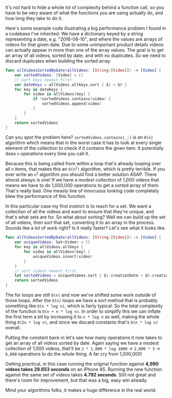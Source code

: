 It's not hard to hide a whole lot of complexity behind a function call, so you have to be very aware of what the functions you are using actually do, and how long they take to do it.

Here's some example code illustrating a big performance problem I found in a codebase I've inherited. We have a dictionary keyed by a string representing a date, e.g. "2016-08-10", and where the values are arrays of videos for that given date. Due to some unimportant product details videos can actually appear in more than one of the array values. The goal is to get an array of all videos, sorted by date, and with no duplicates. So we need to discard duplicates when building the sorted array.

```Swift 
func allVideosSortedByDate(allVideos: [String:[Video]]) -> [Video] {
    var sortedVideos: [Video] = []
    // sort keys newest first
    var dateKeys = allVideos.allKeys.sort { $1 < $0 }
    for key in dateKeys {
        for video in allVideos[key] {
            if !sortedVideos.contains(video) {
                sortedVideos.append(video)
            }
        }
    }
    return sortedVideos
}
```

Can you spot the problem here? `sortedVideos.contains(_:)` is an `O(n)` algorithm which means that in the worst case it has to look at every single element of the collection to check if it contains the given item. It potentially does `n` operations every time you call it.

Because this is being called from within a loop that's already looping over all `n` items, that makes this an <code>O(n<sup>2</sup>)</code> algorithm, which is pretty terrible. If you ever write an <code>n<sup>2</sup></code> algorithm you should find a better solution ASAP. There almost always is one! If we have a modest collection of 1,000 videos that means we have to do 1,000,000 operations to get a sorted array of them. That's really bad. One measly line of innocuous looking code completely blew the performance of this function.

In this particular case my first instinct is to reach for a set. We want a collection of all the videos and want to ensure that they're unique, and that's what sets are for. So what about sorting? Well we can build up the set of all videos, then sort that set, converting it to an array in the process. Sounds like a lot of work right? Is it really faster? Let's see what it looks like.

```Swift
func allVideosSortedByDate(allVideos: [String:[Video]]) -> [Video] {
    var uniqueVideos: Set<Video> = []
    for key in allVideos.allKeys {
        for video in allVideos[key] {
            uniqueVideos.insert(video)
        }
    }
    // sort videos newest first
    let sortedVideos = uniqueVideos.sort { $1.creationDate < $0.creationDate }
    return sortedVideos
}
```

The for loops are still `O(n)` and now we've shifted some work outside of those loops. After the `O(n)` loops we have a sort method that is probably something like `O(n * log n)`, which is fairly typical. So the total complexity of the function is `O(n + n * log n)`. In order to simplify this we can inflate the first term a bit by increasing it to `n * log n` as well, making the whole thing `O(2n * log n)`, and since we discard constants that's `O(n * log n)` overall.

Putting the constant back in let's see how many operations it now takes to get an array of all videos sorted by date. Again saying we have a modest collection of 1,000 videos, that'll be `2 * 1,000 * log 1000` &rarr; `2,000 * 3` &rarr; `6,000` operations to do the whole thing. A far cry from 1,000,000!

Getting practical, in this case running the original function against **4,990 videos takes 29.653 seconds** on an iPhone 4S. Running the new function against the same set of videos takes **4.792 seconds**. Still not great and there's room for improvement, but that was a big, easy win already.

Mind your algorithms folks, it makes a huge difference in the real world.